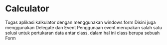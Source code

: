 # Calculator
Tugas aplikasi kalkulator dengan menggunakan windows form
Disini juga menggunakan Delegate dan Event
Penggunaan event merupakan salah satu solusi untuk pertukaran data antar class, dalam hal ini class berupa sebuah Form
